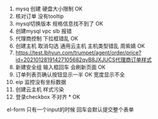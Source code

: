 1. mysq 创建 硬盘大小限制 OK
2. 核对订单 没有tooltip
3. mysql切换版本  规格信息找不到了 OK
4. 创建mysql vpc  slb 报错
5. 代理商控制     下拉框错乱 OK
6. 创建主机 取消勾选 通用云主机 主机类型错乱 周紫婧 OK
7. https://test.lbhyun.com/trumpet/agent/order/price?id=20210128191427105682qvB8JXJUCS代理商订单样式 
8. 新建安全组 输入框回车 会刷新页面 OK 
9. 订单列表页确认按钮显示一半 OK 宽度显示不全
10. eip 监控没有坐标数据
11. 创建云主机 样式污染
12. 登录checkbox 不对齐 * OK



el-form 只有一个input的时候 回车会默认提交整个表单

